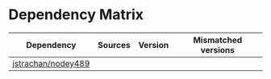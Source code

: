# Dependency Matrix

Dependency | Sources | Version | Mismatched versions
---------- | ------- | ------- | -------------------
[jstrachan/nodey489](https://github.com/jstrachan/nodey489.git) |  | []() | 
